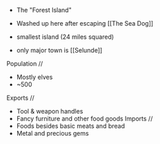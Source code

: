 


- The "Forest Island"
- Washed up here after escaping [[The Sea Dog]]

- smallest island (24 miles squared)
- only major town is [[Selunde]]

Population // 
- Mostly elves
- ~500


Exports // 
- Tool & weapon handles
- Fancy furniture and other food goods
Imports // 
- Foods besides basic meats and bread
- Metal and precious gems

